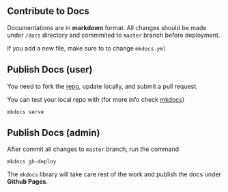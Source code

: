 ## Contribute to Docs
Documentations are in **markdown** format. All changes should be made under `/docs` directory and commmited to `master` branch before deployment. 

If you add a new file, make sure to to change `mkdocs.yml`

## Publish Docs (user)
You need to fork the [repo](https://github.com/parallel-ml/docs), update locally, and submit a pull request.

You can test your local repo with (for more info check [mkdocs](https://www.mkdocs.org/))
```
mkdocs serve
```

## Publish Docs (admin)
After commit all changes to `master` branch, run the command
```
mkdocs gh-deploy
```
The `mkdocs` library will take care rest of the work and publish the docs under **Github Pages**. 